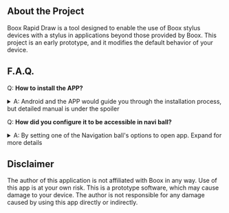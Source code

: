 ## About the Project
Boox Rapid Draw is a tool designed to enable the use of Boox stylus devices with a stylus in applications beyond those provided by Boox. This project is an early prototype, and it modifies the default behavior of your device.

## F.A.Q.
Q: **How to install the APP?** <br>
<details>
  <summary>A: Android and the APP would guide you through the installation process, but detailed manual is under the spoiler</summary>
  
  1. Download the APK
  2. Click on it
  3. Accept that you agree that app might be dangerous for your device
  4. Click install
  5. After the installation is done - ensure that you don't have "freeze" on the app (the app would have a snowflake in the corner)
     1. If the app has it - long click on the icon
     2. Click unfreeze
  6. Start the APP
  7. Read the warning and if you accept it, click "Allow", this would redirect you to settings
  8. Open "Boox Rapid Draw" application and enable "Allow display over other apps" toggle.
  9. You're set! The app should be functional right away!
  ![install](https://github.com/user-attachments/assets/8bf3f291-911f-4a09-aa7f-e0bf7af95451)
</details>

Q: **How did you configure it to be accessible in navi ball?** <br>
<details>
  <summary>A: By setting one of the Navigation ball's options to open app. Expand for more details</summary>

  1. Click on navi ball
  2. Click on navi ball settings icon
  3. Select any free option, or the option you're ready to give up on
  4. Select "Open app" option
  5. Click on "None" link
  6. Select "Boox Rapid Draw"
  7. Return back two times
  8. You're quick access is ready to rock!
  ![configure_navi_ball](https://github.com/user-attachments/assets/c40c39aa-7a7d-4ad0-afa6-9bfa14fd9a82)

</details>

## Disclaimer
The author of this application is not affiliated with Boox in any way. Use of this app is at your own risk. This is a prototype software, which may cause damage to your device. The author is not responsible for any damage caused by using this app directly or indirectly.
